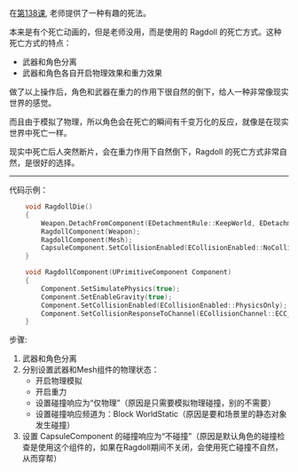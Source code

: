 
在[第138课](https://github.com/DruidMech/GameplayAbilitySystem_Aura/commit/b456a9af9a4eea31c35228621c8d5c3ebae67596), 老师提供了一种有趣的死法。

本来是有个死亡动画的，但是老师没用，而是使用的 Ragdoll 的死亡方式。这种死亡方式的特点：
- 武器和角色分离
- 武器和角色各自开启物理效果和重力效果

做了以上操作后，角色和武器在重力的作用下很自然的倒下，给人一种非常像现实世界的感觉。

而且由于模拟了物理，所以角色会在死亡的瞬间有千变万化的反应，就像是在现实世界中死亡一样。

现实中死亡后人突然断片，会在重力作用下自然倒下，Ragdoll 的死亡方式非常自然，是很好的选择。

***

代码示例：

```cpp
	void RagdollDie()
	{
		Weapon.DetachFromComponent(EDetachmentRule::KeepWorld, EDetachmentRule::KeepWorld, EDetachmentRule::KeepWorld, true);
		RagdollComponent(Weapon);
		RagdollComponent(Mesh);
		CapsuleComponent.SetCollisionEnabled(ECollisionEnabled::NoCollision);
	}

	void RagdollComponent(UPrimitiveComponent Component)
	{
		Component.SetSimulatePhysics(true);
		Component.SetEnableGravity(true);
		Component.SetCollisionEnabled(ECollisionEnabled::PhysicsOnly);
		Component.SetCollisionResponseToChannel(ECollisionChannel::ECC_WorldStatic, ECollisionResponse::ECR_Block);
	}
```

步骤:
1. 武器和角色分离
2. 分别设置武器和Mesh组件的物理状态：
	- 开启物理模拟
	- 开启重力
	- 设置碰撞响应为“仅物理”（原因是只需要模拟物理碰撞，别的不需要）
	- 设置碰撞响应频道为：Block WorldStatic（原因是要和场景里的静态对象发生碰撞）
3. 设置 CapsuleComponent 的碰撞响应为“不碰撞”（原因是默认角色的碰撞检查是使用这个组件的，如果在Ragdoll期间不关闭，会使用死亡碰撞不自然，从而穿帮）
